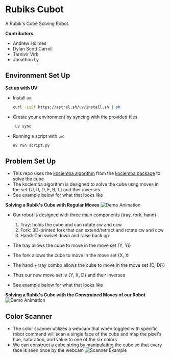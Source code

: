 # Rubiks Cubot

A Rubik's Cube Solving Robot.

**Contributors**
- Andrew Holmes
- Dylan Scott Carroll
- Tarnivir Virk
- Jonathon Ly

## Environment Set Up

**Set up with UV**

- Install `uv`:
   ```bash
   curl -LsSf https://astral.sh/uv/install.sh | sh
   ```

- Create your environment by syncing with the provided files
   ```bash
    uv sync
    ```
- Running a script with `uv`:
    ```bash
    uv run script.py
    ```

## Problem Set Up

- This repo uses the [kociemba algorithm](https://kociemba.org/) from the [kociemba package](https://github.com/muodov/kociemba) to solve the cube
- The kociemba algorithm is designed to solve the cube usng moves in the set {U, R, D, F, B, L} and ther inverses
- See example below for what that looks like

**Solving a Rubik's Cube with Regular Moves**
![Demo Animation](figures/rubiks.gif)

- Our robot is designed with three main components (tray, fork, hand)
    1. Tray: holds the cube and can rotate cw and ccw
    2. Fork: 3D-printed fork that can extend/retract and rotate cw and ccw
    3. Hand: Can swivel down and raise back up

- The tray allows the cube to move in the move set {Y, Yi}
- The fork allows the cube to move in the move set {X, Xi
- The hand + tray combo allows the cube to move in the move set {D, Di}}

- Thus our new move set is {Y, X, D} and their inverses
- See example below for what that looks like

**Solving a Rubik's Cube with the Constrained Moves of our Robot**
![Demo Animation](figures/constrained.gif)

## Color Scanner
- The color scanner utilizes a webcam that when toggled with specific robot command will scan a single face of the cube and map the pixel's hue, saturation, and value to one of the six colors
- We can construct a cube string by manipulating the cube so that every face is seen once by the webcam
![Scanner Example](figures/color_scanner.png)
